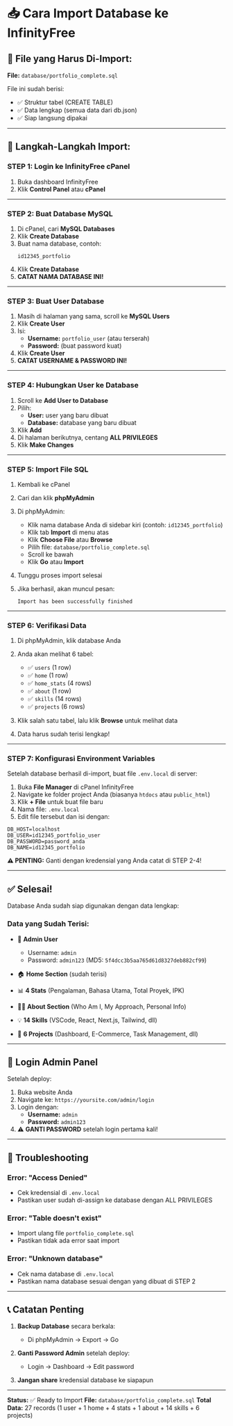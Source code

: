 # 📥 Cara Import Database ke InfinityFree

## 📁 File yang Harus Di-Import:

**File:** `database/portfolio_complete.sql`

File ini sudah berisi:
- ✅ Struktur tabel (CREATE TABLE)
- ✅ Data lengkap (semua data dari db.json)
- ✅ Siap langsung dipakai

---

## 🔧 Langkah-Langkah Import:

### **STEP 1: Login ke InfinityFree cPanel**
1. Buka dashboard InfinityFree
2. Klik **Control Panel** atau **cPanel**

---

### **STEP 2: Buat Database MySQL**
1. Di cPanel, cari **MySQL Databases**
2. Klik **Create Database**
3. Buat nama database, contoh:
   ```
   id12345_portfolio
   ```
4. Klik **Create Database**
5. **CATAT NAMA DATABASE INI!**

---

### **STEP 3: Buat User Database**
1. Masih di halaman yang sama, scroll ke **MySQL Users**
2. Klik **Create User**
3. Isi:
   - **Username:** `portfolio_user` (atau terserah)
   - **Password:** (buat password kuat)
4. Klik **Create User**
5. **CATAT USERNAME & PASSWORD INI!**

---

### **STEP 4: Hubungkan User ke Database**
1. Scroll ke **Add User to Database**
2. Pilih:
   - **User:** user yang baru dibuat
   - **Database:** database yang baru dibuat
3. Klik **Add**
4. Di halaman berikutnya, centang **ALL PRIVILEGES**
5. Klik **Make Changes**

---

### **STEP 5: Import File SQL**
1. Kembali ke cPanel
2. Cari dan klik **phpMyAdmin**
3. Di phpMyAdmin:
   - Klik nama database Anda di sidebar kiri (contoh: `id12345_portfolio`)
   - Klik tab **Import** di menu atas
   - Klik **Choose File** atau **Browse**
   - Pilih file: `database/portfolio_complete.sql`
   - Scroll ke bawah
   - Klik **Go** atau **Import**

4. Tunggu proses import selesai
5. Jika berhasil, akan muncul pesan:
   ```
   Import has been successfully finished
   ```

---

### **STEP 6: Verifikasi Data**
1. Di phpMyAdmin, klik database Anda
2. Anda akan melihat 6 tabel:
   - ✅ `users` (1 row)
   - ✅ `home` (1 row)
   - ✅ `home_stats` (4 rows)
   - ✅ `about` (1 row)
   - ✅ `skills` (14 rows)
   - ✅ `projects` (6 rows)

3. Klik salah satu tabel, lalu klik **Browse** untuk melihat data
4. Data harus sudah terisi lengkap!

---

### **STEP 7: Konfigurasi Environment Variables**

Setelah database berhasil di-import, buat file `.env.local` di server:

1. Buka **File Manager** di cPanel InfinityFree
2. Navigate ke folder project Anda (biasanya `htdocs` atau `public_html`)
3. Klik **+ File** untuk buat file baru
4. Nama file: `.env.local`
5. Edit file tersebut dan isi dengan:

```env
DB_HOST=localhost
DB_USER=id12345_portfolio_user
DB_PASSWORD=password_anda
DB_NAME=id12345_portfolio
```

**⚠️ PENTING:** Ganti dengan kredensial yang Anda catat di STEP 2-4!

---

## ✅ Selesai!

Database Anda sudah siap digunakan dengan data lengkap:

### Data yang Sudah Terisi:
- 👤 **Admin User**
  - Username: `admin`
  - Password: `admin123` (MD5: `5f4dcc3b5aa765d61d8327deb882cf99`)

- 🏠 **Home Section** (sudah terisi)
- 📊 **4 Stats** (Pengalaman, Bahasa Utama, Total Proyek, IPK)
- 👨‍💻 **About Section** (Who Am I, My Approach, Personal Info)
- 💡 **14 Skills** (VSCode, React, Next.js, Tailwind, dll)
- 🚀 **6 Projects** (Dashboard, E-Commerce, Task Management, dll)

---

## 🔐 Login Admin Panel

Setelah deploy:
1. Buka website Anda
2. Navigate ke: `https://yoursite.com/admin/login`
3. Login dengan:
   - **Username:** `admin`
   - **Password:** `admin123`
4. ⚠️ **GANTI PASSWORD** setelah login pertama kali!

---

## 🐛 Troubleshooting

### Error: "Access Denied"
- Cek kredensial di `.env.local`
- Pastikan user sudah di-assign ke database dengan ALL PRIVILEGES

### Error: "Table doesn't exist"
- Import ulang file `portfolio_complete.sql`
- Pastikan tidak ada error saat import

### Error: "Unknown database"
- Cek nama database di `.env.local`
- Pastikan nama database sesuai dengan yang dibuat di STEP 2

---

## 📞 Catatan Penting

1. **Backup Database** secara berkala:
   - Di phpMyAdmin → Export → Go

2. **Ganti Password Admin** setelah deploy:
   - Login → Dashboard → Edit password

3. **Jangan share** kredensial database ke siapapun

---

**Status:** ✅ Ready to Import
**File:** `database/portfolio_complete.sql`
**Total Data:** 27 records (1 user + 1 home + 4 stats + 1 about + 14 skills + 6 projects)
